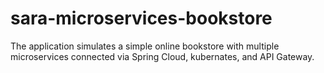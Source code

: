 # sara-microservices-bookstore
The application simulates a simple online bookstore with multiple microservices connected via Spring Cloud, kubernates, and API Gateway.
